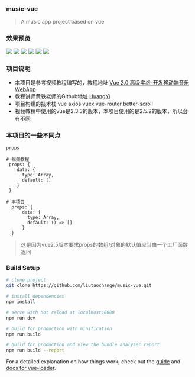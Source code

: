 ### music-vue

> A music app project based on vue

### 效果预览

![](https://music-blog.oss-cn-beijing.aliyuncs.com/20180322181908.png)
![](https://music-blog.oss-cn-beijing.aliyuncs.com/201803221819081.png)
![](https://music-blog.oss-cn-beijing.aliyuncs.com/201803221819082.png)
![](https://music-blog.oss-cn-beijing.aliyuncs.com/201803221819083.png)
![](https://music-blog.oss-cn-beijing.aliyuncs.com/20180322185040.png )
![](https://music-blog.oss-cn-beijing.aliyuncs.com/201803221819084.png)

### 项目说明

- 本项目是参考视频教程编写的，教程地址 [Vue 2.0 高级实战-开发移动端音乐WebApp](https://coding.imooc.com/class/107.html)
- 教程讲师黄轶老师的Github地址 [HuangYi](https://github.com/ustbhuangyi)
- 项目构建的技术栈 vue axios vuex vue-router better-scroll
- 视频教程中使用的vue是2.3.3的版本，本项目使用的是2.5.2的版本，所以会有不同

### 本项目的一些不同点

```
props

# 视频教程
 props: {
    data: {
      type: Array,
      default: []
    }
 }

# 本项目
  props: {
      data: {
        type: Array,
        default: () => []
      }
  }
```
> 这是因为vue2.5版本要求props的数组/对象的默认值应当由一个工厂函数返回

### Build Setup

``` bash
# clone project
git clone https://github.com/liutaochange/music-vue.git

# install dependencies
npm install

# serve with hot reload at localhost:8080
npm run dev

# build for production with minification
npm run build

# build for production and view the bundle analyzer report
npm run build --report
```

For a detailed explanation on how things work, check out the [guide](http://vuejs-templates.github.io/webpack/) and [docs for vue-loader](http://vuejs.github.io/vue-loader).
